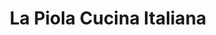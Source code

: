 ---
title: "La Piola Cucina Italiana"
description: "La Piola Cucina Italiana"
layout: shop
keywords:
  - 美食競賽
  - 台灣美食
  - 美食精選
datePublished: "2025-06-30"
dateModified: "2025-07-03"
city: "台北市"
district: "大安區"
address: "台北市大安區光復南路308巷45號"
phone: "0227406638"
geo: "25.03885883238682, 121.55577391086238"
google_map: "https://maps.app.goo.gl/J561qRqSFbJb5J3r9"
footinder: "https://footinder.com.tw/%e5%8f%b0%e5%8c%97%e5%b8%82%e5%a4%a7%e5%ae%89%e5%8d%80/158063/"
official: "https://lapiolataipei.com/"
award:
  - name: "500盤"
    year: "2024"
    entries:
      - dishes:
          - "手工寬麵佐波隆尼肉醬"

---